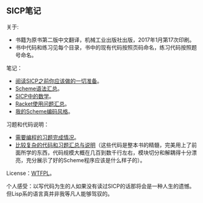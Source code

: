 ## SICP笔记

关于:
- 书籍为原书第二版中文翻译，机械工业出版社出版，2017年1月第17次印刷。
- 书中代码和练习见每个目录，书中的现有代码按照页码命名，练习代码按照题号命名。

笔记：
- [阅读SICP之前你应该做的一切准备](Notes/GetReadyForReading.md)。
- [Scheme语法汇总](Notes/SchemeSyntax.md)。
- [SICP中的数学](Notes/MathmeticsInSICP.md)。
- [Racket使用问题汇总](Notes/UsingRacket.md)。
- [我的Scheme编码风格](Notes/MySchemeCodingStyle.md)。

习题和代码说明：
- [需要编程的习题完成情况](Notes/Exercises.md)。
- [比较复杂的代码和习题汇总与说明](Notes/ComplexExercises.md)（这些代码是整本书的精髓，完美用上了前面所学的东西，代码规模大概在几百到数千行左右，模块切分和解耦得十分漂亮，充分展示了好的Scheme程序应该是什么样子的）。

License：[WTFPL](LICENSE)。

个人感受：以写代码为生的人如果没有读过SICP的话那将会是一种人生的遗憾。但Lisp系的语言真并非我等凡人能够驾驭的。